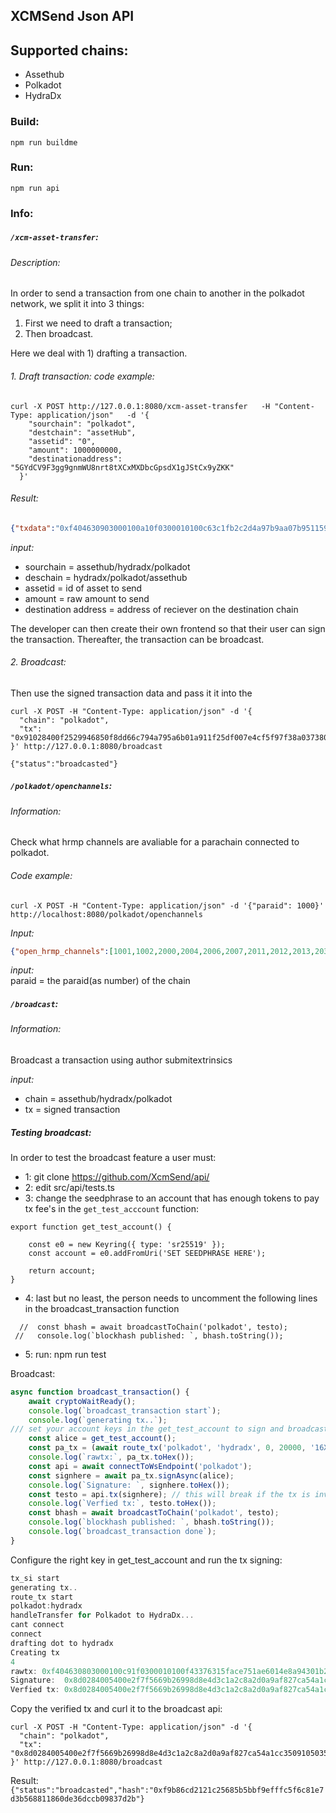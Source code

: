 ## XCMSend Json API


## Supported chains: 
 -  Assethub  
 -  Polkadot  
 -  HydraDx  

 
### Build:  
```
npm run buildme
```

### Run:   
```
npm run api  
```


### Info:  


##### `/xcm-asset-transfer`:

###### Description:  
In order to send a transaction from one chain to another in the polkadot network, we split it into 3 things:


1. First we need to draft a transaction;
2. Then broadcast.

Here we deal with 1) drafting a transaction. 


###### 1. Draft transaction: code example: 
```shell
curl -X POST http://127.0.0.1:8080/xcm-asset-transfer   -H "Content-Type: application/json"   -d '{
    "sourchain": "polkadot",
    "destchain": "assetHub",
    "assetid": "0",
    "amount": 1000000000,
    "destinationaddress": "5GYdCV9F3gg9gnmWU8nrt8tXCxMXDbcGpsdX1gJStCx9yZKK"
  }'
```

###### Result:
```json
{"txdata":"0xf404630903000100a10f0300010100c63c1fb2c2d4a97b9aa07b951159b273e0d6a740914f71c074a93499d10e3e4503040000000002286bee0000000000"}
```

*input:*   
- sourchain = assethub/hydradx/polkadot   
- deschain = hydradx/polkadot/assethub   
- assetid = id of asset to send   
- amount = raw amount to send   
- destination address = address of reciever on the destination chain  

The developer can then create their own frontend so that their user can sign the transaction. Thereafter, the transaction can be broadcast. 



###### 2.  Broadcast:

Then use the signed transaction data and pass it it into the 

```shell
curl -X POST -H "Content-Type: application/json" -d '{
  "chain": "polkadot",
  "tx": "0x91028400f2529946850f8dd66c794a795a6b01a911f25df007e4cf5f97f38a037380f2500114903d6caaa301dfc22a6d19df61ba38b547a70a492eb57bcdcb9298161b18562e13421b314c22a9e007c9e49583f77bb0faf7047f6456c78c5487225e1a8f84b500a50200630903000100a10f0300010100f2529946850f8dd66c794a795a6b01a911f25df007e4cf5f97f38a037380f25003040000000002286bee0000000000"
}' http://127.0.0.1:8080/broadcast
```

```
{"status":"broadcasted"}
```

##### `/polkadot/openchannels`:

###### Information:  
Check what hrmp channels are avaliable for a parachain connected to polkadot.  

###### Code example:  
```shell
curl -X POST -H "Content-Type: application/json" -d '{"paraid": 1000}' http://localhost:8080/polkadot/openchannels 
```

*Input:*
```json       
{"open_hrmp_channels":[1001,1002,2000,2004,2006,2007,2011,2012,2013,2030,2031,2032,2034,2035,2040,2046,2048,2051,2094,2101,2104],"sourcechain":1000}
```

*input:*   
paraid = the paraid(as number) of the chain  

##### `/broadcast`:

###### Information:  
Broadcast a transaction using author submitextrinsics 

*input:*   
- chain = assethub/hydradx/polkadot    
- tx = signed transaction   

##### Testing broadcast:
In order to test the broadcast feature a user must: 
-  1: git clone https://github.com/XcmSend/api/
-  2: edit src/api/tests.ts
-  3: change the seedphrase to an account that has enough tokens to pay tx fee's in the `get_test_acccount` function:
```
export function get_test_account() {

	const e0 = new Keyring({ type: 'sr25519' });
	const account = e0.addFromUri('SET SEEDPHRASE HERE');

	return account;
}
```
-  4:  last but no least, the person needs to uncomment the following lines in the broadcast_transaction function
```
  //  const bhash = await broadcastToChain('polkadot', testo);
 //   console.log(`blockhash published: `, bhash.toString());
```
-  5: run: npm run test 

Broadcast:

```typescript
async function broadcast_transaction() {
    await cryptoWaitReady();
    console.log(`broadcast_transaction start`);
    console.log(`generating tx..`);
/// set your account keys in the get_test_account to sign and broadcast it in the src/api/tests.ts file
    const alice = get_test_account();
    const pa_tx = (await route_tx('polkadot', 'hydradx', 0, 20000, '16XByL4WpQ4mXzT2D8Fb3vmTLWfHu7QYh5wXX34GvahwPotJ'));
    console.log(`rawtx:`, pa_tx.toHex());
    const api = await connectToWsEndpoint('polkadot');
    const signhere = await pa_tx.signAsync(alice);
    console.log(`Signature: `, signhere.toHex());
    const testo = api.tx(signhere); // this will break if the tx is invalid
    console.log(`Verfied tx:`, testo.toHex());
    const bhash = await broadcastToChain('polkadot', testo);
    console.log(`blockhash published: `, bhash.toString());
    console.log(`broadcast_transaction done`);
}
```

Configure the right key in get_test_account and run the tx signing:
```ts
tx_si start
generating tx..
route_tx start
polkadot:hydradx
handleTransfer for Polkadot to HydraDx...
cant connect
connect
drafting dot to hydradx
Creating tx
4
rawtx: 0xf404630803000100c91f0300010100f43376315face751ae6014e8a94301b2c27c0bc4a234e9997ed2c856d13d3d2f030400000000823801000000000000
Signature:  0x8d0284005400e2f7f5669b26998d8e4d3c1a2c8a2d0a9af827ca54a1cc3509105035c32e01286f7090ae34a1e3b8827ef9c035ede86a2b3e5c16bb6df072541327c7797d07e5934e245ae7c9ce199b2212fe559ff2df0a9ad1d66421aa3828223d8b2e9c8b45020400630803000100c91f0300010100f43376315face751ae6014e8a94301b2c27c0bc4a234e9997ed2c856d13d3d2f030400000000823801000000000000
Verfied tx: 0x8d0284005400e2f7f5669b26998d8e4d3c1a2c8a2d0a9af827ca54a1cc3509105035c32e01286f7090ae34a1e3b8827ef9c035ede86a2b3e5c16bb6df072541327c7797d07e5934e245ae7c9ce199b2212fe559ff2df0a9ad1d66421aa3828223d8b2e9c8b45020400630803000100c91f0300010100f43376315face751ae6014e8a94301b2c27c0bc4a234e9997ed2c856d13d3d2f030400000000823801000000000000
```

Copy the verified tx and curl it to the broadcast api:

```shell
curl -X POST -H "Content-Type: application/json" -d '{
  "chain": "polkadot",
  "tx": "0x8d0284005400e2f7f5669b26998d8e4d3c1a2c8a2d0a9af827ca54a1cc3509105035c32e01286f7090ae34a1e3b8827ef9c035ede86a2b3e5c16bb6df072541327c7797d07e5934e245ae7c9ce199b2212fe559ff2df0a9ad1d66421aa3828223d8b2e9c8b45020400630803000100c91f0300010100f43376315face751ae6014e8a94301b2c27c0bc4a234e9997ed2c856d13d3d2f030400000000823801000000000000"
}' http://127.0.0.1:8080/broadcast
```

Result:  
`{"status":"broadcasted","hash":"0xf9b86cd2121c25685b5bbf9efffc5f6c81e7d3b568811860de36dccb09837d2b"}`


